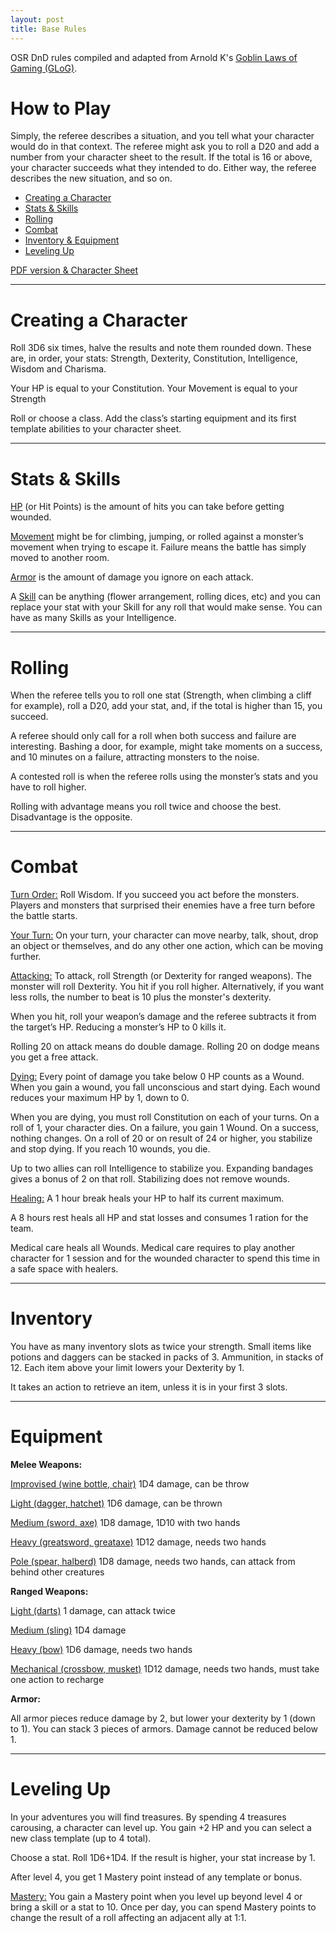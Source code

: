 ```yaml
---
layout: post
title: Base Rules
---
```


OSR DnD rules compiled and adapted from Arnold K's [Goblin Laws of Gaming (GLoG)](http://goblinpunch.blogspot.com/2020/04/lair-of-lamb-final.html).

# **How to Play**

Simply, the referee describes a situation, and you tell what your character would do in that context. The referee might ask you to roll a D20 and add a number from your character sheet to the result. If the total is 16 or above, your character succeeds what they intended to do. Either way, the referee describes the new situation, and so on.

- [Creating a Character](#creating-a-character)
- [Stats & Skills](#stats--skills)
- [Rolling](#rolling)
- [Combat](#combat)
- [Inventory & Equipment](#inventory)
- [Leveling Up](#leveling-up)

[PDF version & Character Sheet](https://saltygoo.github.io/assets/GLOG_Gooed_Base_v1.pdf)

---

# **Creating a Character**

Roll 3D6 six times, halve the results and note them rounded down. These are, in order, your stats: Strength, Dexterity, Constitution, Intelligence, Wisdom and Charisma.

Your HP is equal to your Constitution.
Your Movement is equal to your Strength

Roll or choose a class. Add the class’s starting equipment and its first template abilities to your character sheet.

---

# Stats & Skills

<ins>HP</ins> (or Hit Points) is the amount of hits you can take before getting wounded.

<ins>Movement</ins> might be for climbing, jumping, or rolled against a monster’s movement when trying to escape it. Failure means the battle has simply moved to another room.

<ins>Armor</ins> is the amount of damage you ignore on each attack.

A <ins>Skill</ins> can be anything (flower arrangement, rolling dices, etc) and you can replace your stat with your Skill for any roll that would make sense. You can have as many Skills as your Intelligence.

---

# Rolling

When the referee tells you to roll one stat (Strength, when climbing a cliff for example), roll a D20, add your stat, and, if the total is higher than 15, you succeed. 

A referee should only call for a roll when both success and failure are interesting. Bashing a door, for example, might take moments on a success, and 10 minutes on a failure, attracting monsters to the noise.

A contested roll is when the referee rolls using the monster’s stats and you have to roll higher.

Rolling with advantage means you roll twice and choose the best. Disadvantage is the opposite.

---

# Combat

<ins>Turn Order:</ins> Roll Wisdom. If you succeed you act before the monsters. Players and monsters that surprised their enemies have a free turn before the battle starts.

<ins>Your Turn:</ins> On your turn, your character can move nearby, talk, shout, drop an object or themselves, and do any other one action, which can be moving further.

<ins>Attacking:</ins> To attack, roll Strength (or Dexterity for ranged weapons). The monster will roll Dexterity. You hit if you roll higher. Alternatively, if you want less rolls, the number to beat is 10 plus the monster's dexterity.

When you hit, roll your weapon’s damage and the referee subtracts it from the target’s HP. Reducing a monster’s HP to 0 kills it. 

Rolling 20 on attack means do double damage. Rolling 20 on dodge means you get a free attack.

<ins>Dying:</ins> Every point of damage you take below 0 HP counts as a Wound. When you gain a wound, you fall unconscious and start dying. Each wound reduces your maximum HP by 1, down to 0.

When you are dying, you must roll Constitution on each of your turns. On a roll of 1, your character dies. On a failure, you gain 1 Wound. On a success, nothing changes. On a roll of 20 or on result of 24 or higher, you stabilize and stop dying. If you reach 10 wounds, you die.

Up to two allies can roll Intelligence to stabilize you. Expanding bandages gives a bonus of 2 on that roll. Stabilizing does not remove wounds.

<ins>Healing:</ins> A 1 hour break heals your HP to half its current maximum.

A 8 hours rest heals all HP and stat losses and consumes 1 ration for the team.

Medical care heals all Wounds. Medical care requires to play another character for 1 session and for the wounded character to spend this time in a safe space with healers. 

---

# Inventory

You have as many inventory slots as twice your strength. Small items like potions and daggers can be stacked in packs of 3. Ammunition, in stacks of 12. Each item above your limit lowers your Dexterity by 1.

It takes an action to retrieve an item, unless it is in your first 3 slots.

---

# Equipment

**Melee Weapons:**

<ins>Improvised (wine bottle, chair)</ins>
1D4 damage, can be throw

<ins>Light (dagger, hatchet)</ins>
1D6 damage, can be thrown

<ins>Medium (sword, axe)</ins>
1D8 damage, 1D10 with two hands

<ins>Heavy (greatsword, greataxe)</ins>
1D12 damage, needs two hands

<ins>Pole (spear, halberd)</ins>
1D8 damage, needs two hands,
can attack from behind other creatures

**Ranged Weapons:**

<ins>Light (darts)</ins>
1 damage, can attack twice

<ins>Medium (sling)</ins>
1D4 damage

<ins>Heavy (bow)</ins>
1D6 damage, needs two hands

<ins>Mechanical (crossbow, musket)</ins>
1D12 damage, needs two hands,
must take one action to recharge

**Armor:**

All armor pieces reduce damage by 2, but lower your dexterity by 1 (down to 1). You can stack 3 pieces of armors. Damage cannot be reduced below 1.

---

# Leveling Up

In your adventures you will find treasures. By spending 4 treasures carousing, a character can level up. You gain +2 HP and you can select a new class template (up to 4 total). 

Choose a stat. Roll 1D6+1D4. If the result is higher, your stat increase by 1.

After level 4, you get 1 Mastery point instead of any template or bonus.

<ins>Mastery:</ins> You gain a Mastery point when you level up beyond level 4 or bring a skill or a stat to 10. Once per day, you can spend Mastery points to change the result of a roll affecting an adjacent ally at 1:1.

